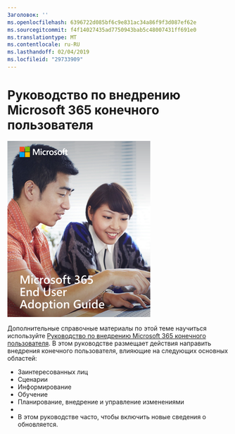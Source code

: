 ```yaml
---
Заголовок: ''
ms.openlocfilehash: 6396722d085bf6c9e831ac34a86f9f3d087ef62e
ms.sourcegitcommit: f4f14027435ad7750943bab5c48007431ff691e0
ms.translationtype: MT
ms.contentlocale: ru-RU
ms.lasthandoff: 02/04/2019
ms.locfileid: "29733909"
---
```

# <a name="microsoft-365-end-user-adoption-guide"></a>Руководство по внедрению Microsoft 365 конечного пользователя

![Руководство по Microsoft 365 внедрения](media/m365euguide.png)

Дополнительные справочные материалы по этой теме научиться используйте [Руководство по внедрению Microsoft 365 конечного пользователя](https://aka.ms/adoptionguide). В этом руководстве размещает действия направить внедрения конечного пользователя, влияющие на следующих основных областей:

- Заинтересованных лиц
- Сценарии
- Информирование
- Обучение 
- Планирование, внедрение и управление изменениями
- 
- В этом руководстве часто, чтобы включить новые сведения о обновляется.